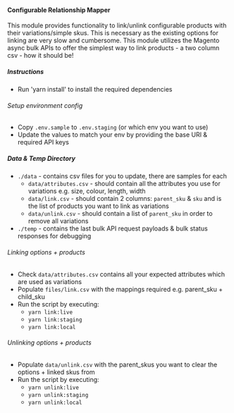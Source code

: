 #### Configurable Relationship Mapper
This module provides functionality to link/unlink configurable products with their variations/simple skus. This is necessary as the existing options for linking are very slow and cumbersome. This module utilizes the Magento async bulk APIs to offer the simplest way to link products - a two column csv - how it should be!

##### Instructions
- Run 'yarn install' to install the required dependencies

###### Setup environment config
- Copy `.env.sample` to `.env.staging` (or which env you want to use)
- Update the values to match your env by providing the base URI & required API keys

##### Data & Temp Directory
- `./data` - contains csv files for you to update, there are samples for each
  - `data/attributes.csv` - should contain all the attributes you use for variations e.g. size, colour, length, width
  - `data/link.csv` - should contain 2 columns: `parent_sku` & `sku` and is the list of products you want to link as variations
  - `data/unlink.csv` - should contain a list of `parent_sku` in order to remove all variations
- `./temp` - contains the last bulk API request payloads & bulk status responses for debugging

###### Linking options + products
- Check `data/attributes.csv` contains all your expected attributes which are used as variations
- Populate `files/link.csv` with the mappings required e.g. parent_sku + child_sku
- Run the script by executing:
    - `yarn link:live`
    - `yarn link:staging`
    - `yarn link:local`

###### Unlinking options + products
- Populate `data/unlink.csv` with the parent_skus you want to clear the options + linked skus from
- Run the script by executing:
  - `yarn unlink:live`
  - `yarn unlink:staging`
  - `yarn unlink:local`
